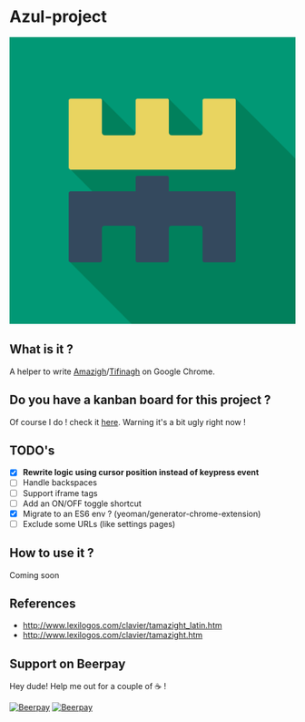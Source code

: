 # Azul-project
![Logo](icon.png)

## What is it ? 
A helper to write [Amazigh](https://en.wikipedia.org/wiki/Berbers)/[Tifinagh](https://fr.wikipedia.org/wiki/Tifinagh) on Google Chrome.

## Do you have a kanban board for this project ?
Of course I do ! check it [here](https://trello.com/b/qPCjmttu/azul-project). Warning it's a bit ugly right now !

## TODO's
- [x] **Rewrite logic using cursor position instead of keypress event**
- [ ] Handle backspaces
- [ ] Support iframe tags
- [ ] Add an ON/OFF toggle shortcut
- [x] Migrate to an ES6 env ? (yeoman/generator-chrome-extension)
- [ ] Exclude some URLs (like settings pages)

## How to use it ? 
Coming soon

## References
 - http://www.lexilogos.com/clavier/tamazight_latin.htm
 - http://www.lexilogos.com/clavier/tamazight.htm

## Support on Beerpay
Hey dude! Help me out for a couple of :coffee: !

[![Beerpay](https://beerpay.io/sangimed/azul-project/badge.svg?style=beer-square)](https://beerpay.io/sangimed/azul-project)  [![Beerpay](https://beerpay.io/sangimed/azul-project/make-wish.svg?style=flat-square)](https://beerpay.io/sangimed/azul-project?focus=wish)
